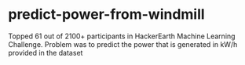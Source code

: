 # predict-power-from-windmill
Topped 61 out of 2100+ participants in HackerEarth Machine Learning Challenge. Problem was to predict the power that is generated in kW/h provided in the dataset
